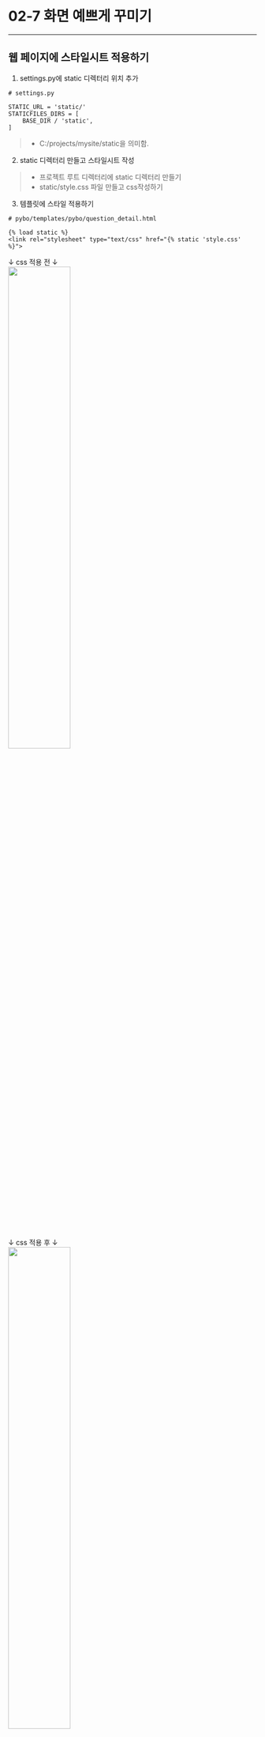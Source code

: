 # 02-7 화면 예쁘게 꾸미기
------------
## 웹 페이지에 스타일시트 적용하기
1. settings.py에 static 디렉터리 위치 추가
```
# settings.py

STATIC_URL = 'static/'
STATICFILES_DIRS = [
    BASE_DIR / 'static',
]
```
> * C:/projects/mysite/static을 의미함.

2. static 디렉터리 만들고 스타일시트 작성
> * 프로젝트 루트 디렉터리에 static 디렉터리 만들기
> * static/style.css 파일 만들고 css작성하기

3. 템플릿에 스타일 적용하기
```
# pybo/templates/pybo/question_detail.html

{% load static %}
<link rel="stylesheet" type="text/css" href="{% static 'style.css' %}">
```
     
    
↓ css 적용 전 ↓   
<img src = "https://user-images.githubusercontent.com/65546884/183254640-afe19dce-a3fa-42a5-bb52-7037009fcd90.png" width="50%" height="50%">   
   
    
↓ css 적용 후 ↓   
<img src = "https://user-images.githubusercontent.com/65546884/183254680-debd7c1e-9baf-4cec-bf78-a714b6bdb667.png" width="50%" height="50%"> 
